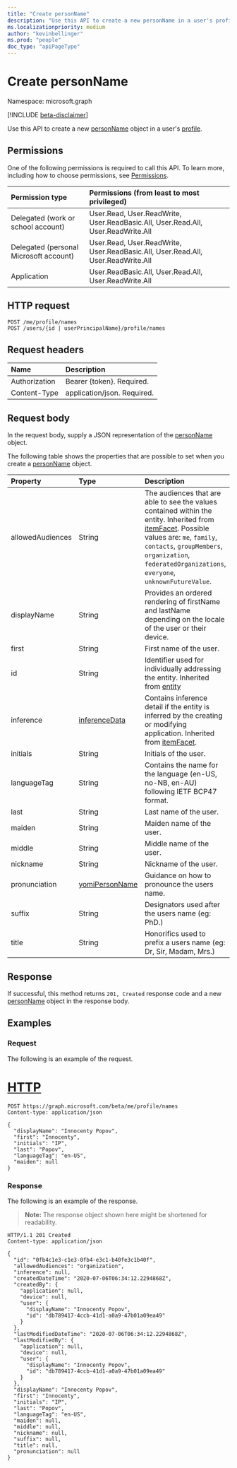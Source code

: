 ```yaml
---
title: "Create personName"
description: "Use this API to create a new personName in a user's profile."
ms.localizationpriority: medium
author: "kevinbellinger"
ms.prod: "people"
doc_type: "apiPageType"
---
```


# Create personName

Namespace: microsoft.graph

[!INCLUDE [beta-disclaimer](../../includes/beta-disclaimer.md)]

Use this API to create a new [personName](../resources/personname.md) object in a user's [profile](../resources/profile.md).

## Permissions

One of the following permissions is required to call this API. To learn more, including how to choose permissions, see [Permissions](/graph/permissions-reference).

| Permission type                        | Permissions (from least to most privileged)                                      |
|:---------------------------------------|:---------------------------------------------------------------------------------|
| Delegated (work or school account)     | User.Read, User.ReadWrite, User.ReadBasic.All, User.Read.All, User.ReadWrite.All |
| Delegated (personal Microsoft account) | User.Read, User.ReadWrite, User.ReadBasic.All, User.Read.All, User.ReadWrite.All |
| Application                            | User.ReadBasic.All, User.Read.All, User.ReadWrite.All |

## HTTP request

<!-- { "blockType": "ignored" } -->

```http
POST /me/profile/names
POST /users/{id | userPrincipalName}/profile/names
```

## Request headers

| Name           |Description                  |
|:---------------|:----------------------------|
| Authorization  | Bearer {token}. Required.   |
| Content-Type   | application/json. Required. |

## Request body
In the request body, supply a JSON representation of the [personName](../resources/personname.md) object.

The following table shows the properties that are possible to set when you create a [personName](../resources/personname.md) object.

|Property|Type|Description|
|:---|:---|:---|
|allowedAudiences|String|The audiences that are able to see the values contained within the entity. Inherited from [itemFacet](../resources/itemfacet.md). Possible values are: `me`, `family`, `contacts`, `groupMembers`, `organization`, `federatedOrganizations`, `everyone`, `unknownFutureValue`.|
|displayName|String|Provides an ordered rendering of firstName and lastName depending on the locale of the user or their device.|
|first|String|First name of the user.|
|id|String|Identifier used for individually addressing the entity. Inherited from [entity](../resources/entity.md)|
|inference|[inferenceData](../resources/inferencedata.md)|Contains inference detail if the entity is inferred by the creating or modifying application. Inherited from [itemFacet](../resources/itemfacet.md).|
|initials|String|Initials of the user.|
|languageTag|String|Contains the name for the language (en-US, no-NB, en-AU) following IETF BCP47 format.   |
|last|String|Last name of the user.|
|maiden|String|Maiden name of the user. |
|middle|String|Middle name of the user.|
|nickname|String|Nickname of the user.|
|pronunciation|[yomiPersonName](../resources/yomipersonname.md)|Guidance on how to pronounce the users name.|
|suffix|String|Designators used after the users name (eg: PhD.)  |
|title|String|Honorifics used to prefix a users name (eg: Dr, Sir, Madam, Mrs.)|

## Response

If successful, this method returns `201, Created` response code and a new [personName](../resources/personname.md) object in the response body.

## Examples

### Request

The following is an example of the request.

# [HTTP](#tab/http)

<!-- {
  "blockType": "request",
  "name": "create_personname_from_profilev2"
}-->

```http
POST https://graph.microsoft.com/beta/me/profile/names
Content-type: application/json

{
  "displayName": "Innocenty Popov",
  "first": "Innocenty",
  "initials": "IP",
  "last": "Popov",
  "languageTag": "en-US",
  "maiden": null
}
```

### Response

The following is an example of the response.

> **Note:** The response object shown here might be shortened for readability.

<!-- {
  "blockType": "response",
  "truncated": true,
  "@odata.type": "microsoft.graph.personName"
} -->

```http
HTTP/1.1 201 Created
Content-type: application/json

{
  "id": "0fb4c1e3-c1e3-0fb4-e3c1-b40fe3c1b40f",
  "allowedAudiences": "organization",
  "inference": null,
  "createdDateTime": "2020-07-06T06:34:12.2294868Z",
  "createdBy": {
    "application": null,
    "device": null,
    "user": {
      "displayName": "Innocenty Popov",
      "id": "db789417-4ccb-41d1-a0a9-47b01a09ea49"
    }
  },
  "lastModifiedDateTime": "2020-07-06T06:34:12.2294868Z",
  "lastModifiedBy": {
    "application": null,
    "device": null,
    "user": {
      "displayName": "Innocenty Popov",
      "id": "db789417-4ccb-41d1-a0a9-47b01a09ea49"
    }
  },
  "displayName": "Innocenty Popov",
  "first": "Innocenty",
  "initials": "IP",
  "last": "Popov",
  "languageTag": "en-US",
  "maiden": null,
  "middle": null,
  "nickname": null,
  "suffix": null,
  "title": null,
  "pronunciation": null
}
```


